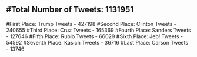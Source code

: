 #Total Number of Tweets: 1131951 
---
#First Place: Trump Tweets - 427198
#Second Place: Clinton Tweets - 240655
#Third Place: Cruz Tweets - 165369
#Fourth Place: Sanders Tweets - 127646
#Fifth Place: Rubio Tweets - 66029
#Sixth Place: Jeb! Tweets - 54592
#Seventh Place: Kasich Tweets - 36716
#Last Place: Carson Tweets - 13746
